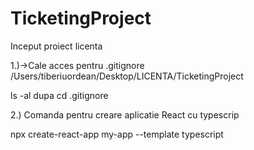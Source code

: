 # TicketingProject
Inceput proiect licenta

1.)->Cale acces pentru .gitignore
/Users/tiberiuordean/Desktop/LICENTA/TicketingProject

ls -al dupa cd .gitignore

2.) Comanda pentru creare aplicatie React cu typescrip

npx create-react-app my-app --template typescript
